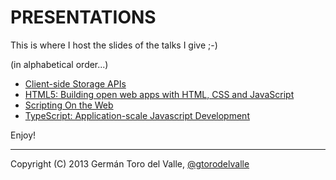 # PRESENTATIONS

This is where I host the slides of the talks I give ;-)

(in alphabetical order...)

* <a href="http://gtorodelvalle.github.com/presentations/Client-side%20Storage%20APIs/#/" target="_blank">Client-side Storage APIs</a>
* <a href="http://gtorodelvalle.github.io/presentations/HTML5/#/" target="_blank">HTML5: Building open web apps with HTML, CSS and JavaScript</a>
* <a href="http://gtorodelvalle.github.com/presentations/Scripting%20On%20the%20Web/#/" target="_blank">Scripting On the Web</a>
* <a href="http://gtorodelvalle.github.com/presentations/TypeScript/#/" target="_blank">TypeScript: Application-scale Javascript Development</a>

Enjoy!

________________________________________________

Copyright (C) 2013 Germán Toro del Valle, <a href="https://twitter.com/gtorodelvalle" target="_blank">@gtorodelvalle</a>
